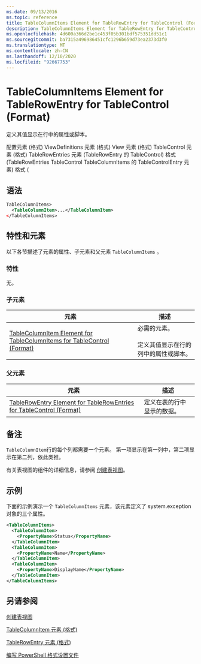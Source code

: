 ```yaml
---
ms.date: 09/13/2016
ms.topic: reference
title: TableColumnItems Element for TableRowEntry for TableControl (Format)
description: TableColumnItems Element for TableRowEntry for TableControl (Format)
ms.openlocfilehash: 4d600a366d2be1c453f05b301bdf575351dd51c1
ms.sourcegitcommit: ba7315a496986451cfc1296b659d73ea2373d3f0
ms.translationtype: MT
ms.contentlocale: zh-CN
ms.lasthandoff: 12/10/2020
ms.locfileid: "92667753"
---
```

# <a name="tablecolumnitems-element-for-tablerowentry-for-tablecontrol-format"></a>TableColumnItems Element for TableRowEntry for TableControl (Format)

定义其值显示在行中的属性或脚本。

配置元素 (格式) ViewDefinitions 元素 (格式) View 元素 (格式) TableControl 元素 (格式) TableRowEntries 元素 (TableRowEntry 的 TableControl) 格式 (TableRowEntries TableControl TableColumnItems 的 TableControlEntry 元素) 格式 (

## <a name="syntax"></a>语法

```xml
TableColumnItems>
  <TableColumnItem>...</TableColumnItem>
</TableColumnItems>
```

## <a name="attributes-and-elements"></a>特性和元素

以下各节描述了元素的属性、子元素和父元素 `TableColumnItems` 。

### <a name="attributes"></a>特性

无。

### <a name="child-elements"></a>子元素

|元素|描述|
|-------------|-----------------|
|[TableColumnItem Element for TableColumnItems for TableControl (Format)](./tablecolumnitem-element-for-tablecolumnitems-for-tablecontrol-format.md)|必需的元素。<br /><br /> 定义其值显示在行的列中的属性或脚本。|

### <a name="parent-elements"></a>父元素

|元素|描述|
|-------------|-----------------|
|[TableRowEntry Element for TableRowEntries for TableControl (Format)](./tablerowentry-element-for-tablerowentries-for-tablecontrol-format.md)|定义在表的行中显示的数据。|

## <a name="remarks"></a>备注

`TableColumnItem`行的每个列都需要一个元素。 第一项显示在第一列中，第二项显示在第二列，依此类推。

有关表视图的组件的详细信息，请参阅 [创建表视图](./creating-a-table-view.md)。

## <a name="example"></a>示例

下面的示例演示一个 `TableColumnItems` 元素，该元素定义了 system.exception [](/dotnet/api/System.Diagnostics.Process)对象的三个属性。

```xml
<TableColumnItems>
  <TableColumnItem>
    <PropertyName>Status</PropertyName>
  </TableColumnItem>
  <TableColumnItem>
    <PropertyName>Name</PropertyName>
  </TableColumnItem>
  <TableColumnItem>
    <PropertyName>DisplayName</PropertyName>
  </TableColumnItem>
</TableColumnItems>

```

## <a name="see-also"></a>另请参阅

[创建表视图](./creating-a-table-view.md)

[TableColumnItem 元素 (格式) ](./tablecolumnitem-element-for-tablecolumnitems-for-tablecontrol-format.md)

[TableRowEntry 元素 (格式) ](./tablerowentry-element-for-tablerowentries-for-tablecontrol-format.md)

[编写 PowerShell 格式设置文件](./writing-a-powershell-formatting-file.md)
